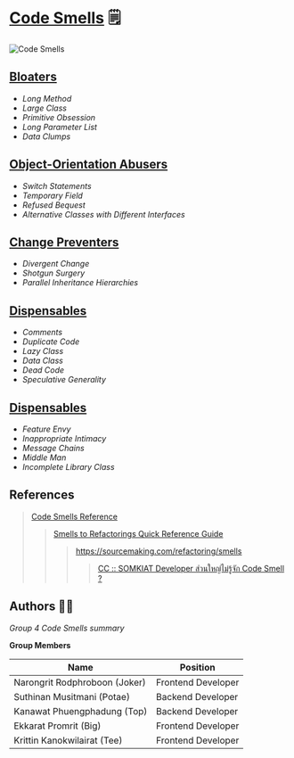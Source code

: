 # [Code Smells](https://sourcemaking.com/refactoring/smells) :spiral_notepad:

![Code Smells](https://www.somkiat.cc/wp-content/uploads/2016/01/Screen-Shot-2559-01-21-at-11.17.18-AM.jpg)

## [Bloaters](#)
  - *Long Method*
  - *Large Class*
  - *Primitive Obsession*
  - *Long Parameter List*
  - *Data Clumps*
## [Object-Orientation Abusers](#)
  - *Switch Statements*
  - *Temporary Field*
  - *Refused Bequest*
  - *Alternative Classes with Different Interfaces*
## [Change Preventers](#)
  - *Divergent Change*
  - *Shotgun Surgery*
  - *Parallel Inheritance Hierarchies*
## [Dispensables](#)
  - *Comments*
  - *Duplicate Code*
  - *Lazy Class*
  - *Data Class*
  - *Dead Code*
  - *Speculative Generality*
## [Dispensables](#)
  - *Feature Envy*
  - *Inappropriate Intimacy*
  - *Message Chains*
  - *Middle Man*
  - *Incomplete Library Class*
  
    
  
## References


> [Code Smells Reference](https://sourcemaking.com/refactoring/smells)
>> [Smells to Refactorings Quick Reference Guide](https://www.industriallogic.com/wp-content/uploads/2005/09/smellstorefactorings.pdf)
> > > https://sourcemaking.com/refactoring/smells
> > > > [CC :: SOMKIAT Developer ส่วนใหญ่ไม่รู้จัก Code Smell ?](https://www.somkiat.cc/developer-do-not-know-code-smell/)



## Authors :man_technologist:

*Group 4 Code Smells summary*

**Group Members**

| Name | Position |
| ------ | ----------- |
| Narongrit Rodphroboon (Joker)    | Frontend Developer |
| Suthinan Musitmani (Potae) | Backend Developer |
| Kanawat Phuengphadung (Top)    | Backend Developer |
| Ekkarat Promrit (Big)    | Frontend Developer |
| Krittin Kanokwilairat (Tee)    | Frontend Developer |


